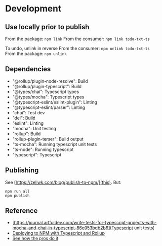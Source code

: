 # Development

## Use locally prior to publish

From the package: `npm link`
From the consumer: `npm link todo-txt-ts`

To undo, unlink in reverse
From the consumer: `npm unlink todo-txt-ts`
From the package: `npm unlink`

## Dependencies
* "@rollup/plugin-node-resolve": Build
* "@rollup/plugin-typescript": Build
* "@types/chai": Typescript types
* "@types/mocha": Typescript types
* "@typescript-eslint/eslint-plugin": Linting
* "@typescript-eslint/parser": Linting
* "chai": Test dev
* "del": Build
* "eslint": Linting
* "mocha": Unit testing
* "rollup": Build
* "rollup-plugin-terser": Build output
* "ts-mocha": Running typescript unit tests
* "ts-node": Running typescript
* "typescript": Typescript

## Publishing
See [https://zellwk.com/blog/publish-to-npm/](this). But:

```
npm run all
npm publish
```

## Reference
* [https://journal.artfuldev.com/write-tests-for-typescript-projects-with-mocha-and-chai-in-typescript-86e053bdb2b6](Typescript unit tests)
* [Deploying to NPM with Typescript and Rollup](https://levelup.gitconnected.com/how-to-deploy-an-npm-package-d75843fb77f1)
* [See how the pros do it](https://github.com/jakearchibald/idb)
